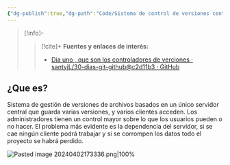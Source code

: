 ```yaml
---
{"dg-publish":true,"dg-path":"Code/Sistema de control de versiones centralizado.md","permalink":"/code/sistema-de-control-de-versiones-centralizado/","created":"2024-04-02T17:24","updated":"2024-04-02T17:24"}
---
```



> [!info]-
>> [!cite]+ **Fuentes y enlaces de interés:**
>> - [Dia uno , que son los controladores de verciones · santyjL/30-dias-git-github@c2d11b3 · GitHub](https://github.com/santyjL/30-dias-git-github/commit/c2d11b3b0adee2a9ba98cb028b8bc0dce88d8141?short_path=b9dc054#diff-b9dc05475e2c214b2e582f93fb21699093dc138e95cf782ee1b04afd1561bd78)
## ¿Que es?
Sistema de gestión de versiones de archivos basados en un único servidor central que guarda varias versiones, y varios clientes acceden. Los administradores tienen un control mayor sobre lo que los usuarios pueden o no hacer. El problema más evidente es la dependencia del servidor, si se cae ningún cliente podrá trabajar y si se corrompen los datos todo el proyecto se habrá perdido.

![Pasted image 20240402173336.png|100%](/img/user/Engine/Attachments/Pasted%20image%2020240402173336.png)